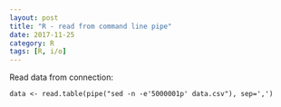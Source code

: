 ```yaml
---
layout: post
title: "R - read from command line pipe"
date: 2017-11-25
category: R
tags: [R, i/o]
---
```


Read data from connection:

```
data <- read.table(pipe("sed -n -e'5000001p' data.csv"), sep=',')

```
